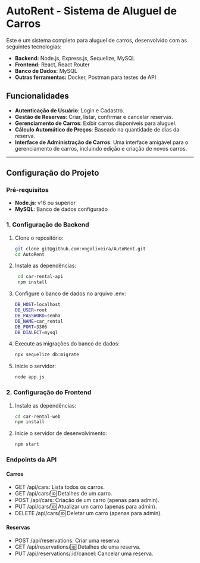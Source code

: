 # AutoRent - Sistema de Aluguel de Carros

Este é um sistema completo para aluguel de carros, desenvolvido com as seguintes tecnologias:

- **Backend:** Node.js, Express.js, Sequelize, MySQL
- **Frontend:** React, React Router
- **Banco de Dados:** MySQL
- **Outras ferramentas:** Docker, Postman para testes de API

## Funcionalidades

- **Autenticação de Usuário**: Login e Cadastro.
- **Gestão de Reservas**: Criar, listar, confirmar e cancelar reservas.
- **Gerenciamento de Carros**: Exibir carros disponíveis para aluguel.
- **Cálculo Automático de Preços**: Baseado na quantidade de dias da reserva.
- **Interface de Administração de Carros**: Uma interface amigável para o gerenciamento de carros, incluindo edição e criação de novos carros.

---

## Configuração do Projeto

### Pré-requisitos
- **Node.js**: v16 ou superior
- **MySQL**: Banco de dados configurado

### 1. Configuração do Backend

1. Clone o repositório:
   ```bash
   git clone git@github.com:vngoliveira/AutoRent.git
   cd AutoRent
2. Instale as dependências:
   ```bash
    cd car-rental-api
    npm install
4. Configure o banco de dados no arquivo .env:
   ```bash
   DB_HOST=localhost
   DB_USER=root
   DB_PASSWORD=senha
   DB_NAME=car_rental
   DB_PORT=3306
   DB_DIALECT=mysql
5. Execute as migrações do banco de dados:
   ```bash
   npx sequelize db:migrate
6. Inicie o servidor:
   ```bash
   node app.js

### 2. Configuração do Frontend
1. Instale as dependências:
   ```bash
   cd car-rental-web
   npm install
2. Inicie o servidor de desenvolvimento:
   ```bash
   npm start

### Endpoints da API
#### Carros
- GET /api/cars: Lista todos os carros.
- GET /api/cars/:id: Detalhes de um carro.
- POST /api/cars: Criação de um carro (apenas para admin).
- PUT /api/cars/:id: Atualizar um carro (apenas para admin).
- DELETE /api/cars/:id: Deletar um carro (apenas para admin).
#### Reservas
- POST /api/reservations: Criar uma reserva.
- GET /api/reservations/:id: Detalhes de uma reserva.
- PUT /api/reservations/:id/cancel: Cancelar uma reserva.
